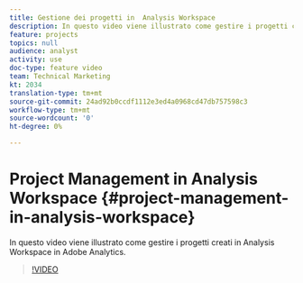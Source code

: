 ```yaml
---
title: Gestione dei progetti in  Analysis Workspace
description: In questo video viene illustrato come gestire i progetti creati in  Analysis Workspace in  Adobe Analytics.
feature: projects
topics: null
audience: analyst
activity: use
doc-type: feature video
team: Technical Marketing
kt: 2034
translation-type: tm+mt
source-git-commit: 24ad92b0ccdf1112e3ed4a0968cd47db757598c3
workflow-type: tm+mt
source-wordcount: '0'
ht-degree: 0%

---
```



# Project Management in Analysis Workspace {#project-management-in-analysis-workspace}

In questo video viene illustrato come gestire i progetti creati in  Analysis Workspace in  Adobe Analytics.

>[!VIDEO](https://video.tv.adobe.com/v/24035/?quality=12)
